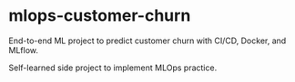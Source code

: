 # mlops-customer-churn
End-to-end ML project to predict customer churn with CI/CD, Docker, and MLflow.

Self-learned side project to implement MLOps practice.
